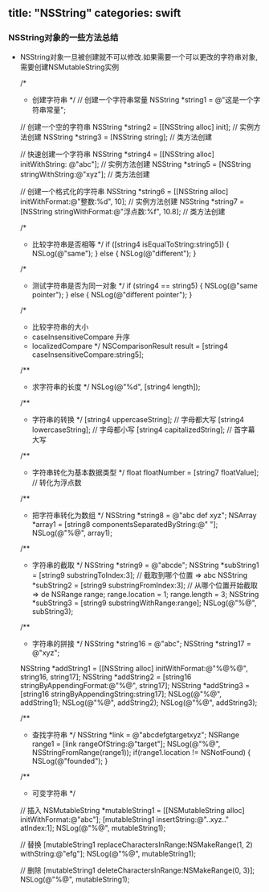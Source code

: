title: "NSString"
categories: swift
---

### NSString对象的一些方法总结
* NSString对象一旦被创建就不可以修改.如果需要一个可以更改的字符串对象,需要创建NSMutableString实例


    /*
     *  创建字符串
     */
    // 创建一个字符串常量
    NSString *string1 = @"这是一个字符串常量";

    // 创建一个空的字符串
    NSString *string2 = [[NSString alloc] init];  // 实例方法创建
    NSString *string3 = [NSString string];        // 类方法创建

    // 快速创建一个字符串
    NSString *string4 = [[NSString alloc] initWithString: @"abc"];   // 实例方法创建
    NSString *string5 = [NSString stringWithString:@"xyz"];          // 类方法创建

    // 创建一个格式化的字符串
    NSString *string6 = [[NSString alloc] initWithFormat:@"整数:%d", 10];  // 实例方法创建
    NSString *string7 = [NSString stringWithFormat:@"浮点数:%f", 10.8];      // 类方法创建

    /*
     *  比较字符串是否相等
     */
    if ([string4 isEqualToString:string5]) {
        NSLog(@"same");
    } else {
        NSLog(@"different");
    }

    /*
     *  测试字符串是否为同一对象
     */
    if (string4 == string5) {
        NSLog(@"same pointer");
    } else {
        NSLog(@"different pointer");
    }

    /*
     *  比较字符串的大小
     *  caseInsensitiveCompare 升序
     *  localizedCompare
     */
    NSComparisonResult result = [string4 caseInsensitiveCompare:string5];

    /**
     *  求字符串的长度
     */
    NSLog(@"%d", [string4 length]);

    /**
     *  字符串的转换
     */
    [string4 uppercaseString];   // 字母都大写
    [string4 lowercaseString];   // 字母都小写
    [string4 capitalizedString]; // 首字幕大写

    /**
     *  字符串转化为基本数据类型
     */
    float floatNumber = [string7 floatValue];  // 转化为浮点数

    /**
     * 把字符串转化为数组
     */
    NSString *string8 = @"abc def xyz";
    NSArray *array1 = [string8 componentsSeparatedByString:@" "];
    NSLog(@"%@", array1);

    /**
     * 字符串的截取
     */
    NSString *string9 = @"abcde";
    NSString *subString1 = [string9 substringToIndex:3];   // 截取到哪个位置 => abc
    NSString *subString2 = [string9 substringFromIndex:3]; // 从哪个位置开始截取 => de
    NSRange range;
    range.location = 1;
    range.length = 3;
    NSString *subString3 = [string9 substringWithRange:range];
    NSLog(@"%@", subString3);

    /**
     * 字符串的拼接
     */
    NSString *string16 = @"abc";
    NSString *string17 = @"xyz";
    
    NSString *addString1 = [[NSString alloc] initWithFormat:@"%@%@", string16, string17];
    NSString *addString2 = [string16 stringByAppendingFormat:@"%@", string17];
    NSString *addString3 = [string16 stringByAppendingString:string17];
    NSLog(@"%@", addString1);
    NSLog(@"%@", addString2);
    NSLog(@"%@", addString3);
        
    /**
     * 查找字符串
     */
    NSString *link = @"abcdefgtargetxyz";
    NSRange range1 = [link rangeOfString:@"target"];
    NSLog(@"%@", NSStringFromRange(range1));
    if(range1.location != NSNotFound) {
        NSLog(@"founded");
    }
    
    /**
     * 可变字符串
     */
    
    // 插入
    NSMutableString *mutableString1 = [[NSMutableString alloc] initWithFormat:@"abc"];
    [mutableString1 insertString:@"..xyz.." atIndex:1];
    NSLog(@"%@", mutableString1);
    
    // 替换
    [mutableString1 replaceCharactersInRange:NSMakeRange(1, 2) withString:@"efg"];
    NSLog(@"%@", mutableString1);
    
    // 删除
    [mutableString1 deleteCharactersInRange:NSMakeRange(0, 3)];
    NSLog(@"%@", mutableString1);

